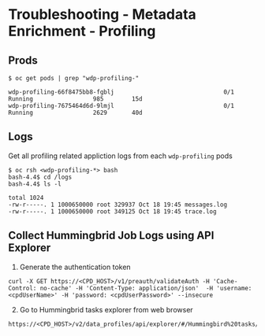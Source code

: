 # Troubleshooting - Metadata Enrichment - Profiling
## Prods 

```
$ oc get pods | grep "wdp-profiling-"

wdp-profiling-66f8475bb8-fgblj                               0/1     Running                 985        15d
wdp-profiling-7675464d6d-9lmjl                               0/1     Running                 2629       40d
```

## Logs
Get all profiling related appliction logs from each `wdp-profiling` pods
```
$ oc rsh <wdp-profiling-*> bash
bash-4.4$ cd /logs
bash-4.4$ ls -l

total 1024
-rw-r-----. 1 1000650000 root 329937 Oct 18 19:45 messages.log
-rw-r-----. 1 1000650000 root 349125 Oct 18 19:45 trace.log
```
## Collect Hummingbrid Job Logs using API Explorer 
1. Generate the authentication token 
```
curl -X GET https://<CPD_HOST>/v1/preauth/validateAuth -H 'Cache-Control: no-cache' -H 'Content-Type: application/json'  -H 'username: <cpdUserName>' -H 'password: <cpdUserPassword>' --insecure
```
2. Go to Hummingbrid tasks explorer from web browser
```
https://<CPD_HOST>/v2/data_profiles/api/explorer/#/Hummingbird%20tasks/getHbTaskLogs
```

